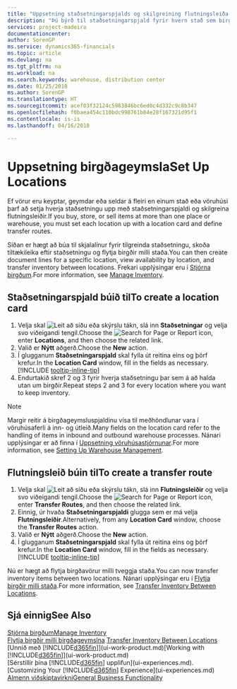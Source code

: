```yaml
---
title: "Uppsetning staðsetningarspjalds og skilgreining flutningsleiða| Microsoft Docs"
description: "Þú býrð til staðsetningarspjald fyrir hvern stað sem birgðavara er geymd á, til dæmis vöruhús eða dreifingarmiðstöð, og setur upp leiðir til að flytja vörur á milli staða."
services: project-madeira
documentationcenter: 
author: SorenGP
ms.service: dynamics365-financials
ms.topic: article
ms.devlang: na
ms.tgt_pltfrm: na
ms.workload: na
ms.search.keywords: warehouse, distribution center
ms.date: 01/25/2018
ms.author: SorenGP
ms.translationtype: HT
ms.sourcegitcommit: acef03f32124c5983846bc6ed0c4d332c9c8b347
ms.openlocfilehash: f0baea454c110bdc998761b84e28f167321d95f1
ms.contentlocale: is-is
ms.lasthandoff: 04/16/2018

---
```

# <a name="set-up-locations"></a><span data-ttu-id="5f753-103">Uppsetning birgðageymsla</span><span class="sxs-lookup"><span data-stu-id="5f753-103">Set Up Locations</span></span>
<span data-ttu-id="5f753-104">Ef vörur eru keyptar, geymdar eða seldar á fleiri en einum stað eða vöruhúsi þarf að setja hverja staðsetningu upp með staðsetningarspjaldi og skilgreina flutningsleiðir.</span><span class="sxs-lookup"><span data-stu-id="5f753-104">If you buy, store, or sell items at more than one place or warehouse, you must set each location up with a location card and define transfer routes.</span></span>

<span data-ttu-id="5f753-105">Síðan er hægt að búa til skjalalínur fyrir tilgreinda staðsetningu, skoða tiltækileika eftir staðsetningu og flytja birgðir milli staða.</span><span class="sxs-lookup"><span data-stu-id="5f753-105">You can then create document lines for a specific location, view availability by location, and transfer inventory between locations.</span></span> <span data-ttu-id="5f753-106">Frekari upplýsingar eru í [Stjórna birgðum](inventory-manage-inventory.md).</span><span class="sxs-lookup"><span data-stu-id="5f753-106">For more information, see [Manage Inventory](inventory-manage-inventory.md).</span></span>

## <a name="to-create-a-location-card"></a><span data-ttu-id="5f753-107">Staðsetningarspjald búið til</span><span class="sxs-lookup"><span data-stu-id="5f753-107">To create a location card</span></span>
1. <span data-ttu-id="5f753-108">Velja skal ![Leit að síðu eða skýrslu](media/ui-search/search_small.png "Leit að síðu eða skýrslu táknið") tákn, slá inn  **Staðsetningar** og velja svo viðeigandi tengil.</span><span class="sxs-lookup"><span data-stu-id="5f753-108">Choose the ![Search for Page or Report](media/ui-search/search_small.png "Search for Page or Report icon") icon, enter **Locations**, and then choose the related link.</span></span>
2. <span data-ttu-id="5f753-109">Valið er **Nýtt** aðgerð.</span><span class="sxs-lookup"><span data-stu-id="5f753-109">Choose the **New** action.</span></span>
3. <span data-ttu-id="5f753-110">Í glugganum **Staðsetningarspjald** skal fylla út reitina eins og þörf krefur.</span><span class="sxs-lookup"><span data-stu-id="5f753-110">In the **Location Card** window, fill in the fields as necessary.</span></span> [!INCLUDE [tooltip-inline-tip](includes/tooltip-inline-tip_md.md)]
4. <span data-ttu-id="5f753-111">Endurtakið skref 2 og 3 fyrir hverja staðsetningu þar sem á að halda utan um birgðir.</span><span class="sxs-lookup"><span data-stu-id="5f753-111">Repeat steps 2 and 3 for every location where you want to keep inventory.</span></span>

> [!NOTE]  
> <span data-ttu-id="5f753-112">Margir reitir á birgðageymsluspjaldinu vísa til meðhöndlunar vara í vöruhúsaferli á inn- og útleið.</span><span class="sxs-lookup"><span data-stu-id="5f753-112">Many fields on the location card refer to the handling of items in inbound and outbound warehouse processes.</span></span> <span data-ttu-id="5f753-113">Nánari upplýsingar er að finna í [Uppsetning vöruhúsastjórnunar](warehouse-setup-warehouse.md).</span><span class="sxs-lookup"><span data-stu-id="5f753-113">For more information, see [Setting Up Warehouse Management](warehouse-setup-warehouse.md).</span></span>

## <a name="to-create-a-transfer-route"></a><span data-ttu-id="5f753-114">Flutningsleið búin til</span><span class="sxs-lookup"><span data-stu-id="5f753-114">To create a transfer route</span></span>
1. <span data-ttu-id="5f753-115">Velja skal ![Leit að síðu eða skýrslu](media/ui-search/search_small.png "Leit að síðu eða skýrslu táknið") tákn, slá inn  **Flutningsleiðir** og velja svo viðeigandi tengil.</span><span class="sxs-lookup"><span data-stu-id="5f753-115">Choose the ![Search for Page or Report](media/ui-search/search_small.png "Search for Page or Report icon") icon, enter **Transfer Routes**, and then choose the related link.</span></span>
2. <span data-ttu-id="5f753-116">Einnig, úr hvaða **Staðsetningarspjaldi** glugga sem er má velja **Flutningsleiðir**.</span><span class="sxs-lookup"><span data-stu-id="5f753-116">Alternatively, from any **Location Card** window, choose the **Transfer Routes** action.</span></span>
3. <span data-ttu-id="5f753-117">Valið er **Nýtt** aðgerð.</span><span class="sxs-lookup"><span data-stu-id="5f753-117">Choose the **New** action.</span></span>
4. <span data-ttu-id="5f753-118">Í glugganum **Staðsetningarspjald** skal fylla út reitina eins og þörf krefur.</span><span class="sxs-lookup"><span data-stu-id="5f753-118">In the **Location Card** window, fill in the fields as necessary.</span></span> [!INCLUDE [tooltip-inline-tip](includes/tooltip-inline-tip_md.md)]

<span data-ttu-id="5f753-119">Nú er hægt að flytja birgðavörur milli tveggja staða.</span><span class="sxs-lookup"><span data-stu-id="5f753-119">You can now transfer inventory items between two locations.</span></span> <span data-ttu-id="5f753-120">Nánari upplýsingar eru í [Flytja birgðir milli staða](inventory-how-transfer-between-locations.md).</span><span class="sxs-lookup"><span data-stu-id="5f753-120">For more information, see [Transfer Inventory Between Locations](inventory-how-transfer-between-locations.md).</span></span>    

## <a name="see-also"></a><span data-ttu-id="5f753-121">Sjá einnig</span><span class="sxs-lookup"><span data-stu-id="5f753-121">See Also</span></span>
[<span data-ttu-id="5f753-122">Stjórna birgðum</span><span class="sxs-lookup"><span data-stu-id="5f753-122">Manage Inventory</span></span>](inventory-manage-inventory.md)  
<span data-ttu-id="5f753-123">[Flytja birgðir milli birgðageymslna](inventory-how-transfer-between-locations.md)  </span><span class="sxs-lookup"><span data-stu-id="5f753-123">[Transfer Inventory Between Locations](inventory-how-transfer-between-locations.md)  </span></span>  
<span data-ttu-id="5f753-124">[Unnið með [!INCLUDE[d365fin](includes/d365fin_md.md)]](ui-work-product.md)</span><span class="sxs-lookup"><span data-stu-id="5f753-124">[Working with [!INCLUDE[d365fin](includes/d365fin_md.md)]](ui-work-product.md)</span></span>  
<span data-ttu-id="5f753-125">[Sérstillir þína [!INCLUDE[d365fin](includes/d365fin_md.md)] upplifun](ui-experiences.md).</span><span class="sxs-lookup"><span data-stu-id="5f753-125">[Customizing Your [!INCLUDE[d365fin](includes/d365fin_md.md)] Experience](ui-experiences.md)</span></span>  
[<span data-ttu-id="5f753-126">Almenn viðskiptavirkni</span><span class="sxs-lookup"><span data-stu-id="5f753-126">General Business Functionality</span></span>](ui-across-business-areas.md)

